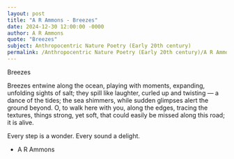 ```yaml
---
layout: post
title: "A R Ammons - Breezes"
date: 2024-12-30 12:00:00 -0000
author: A R Ammons
quote: "Breezes"
subject: Anthropocentric Nature Poetry (Early 20th century)
permalink: /Anthropocentric Nature Poetry (Early 20th century)/A R Ammons/A R Ammons - Breezes
---
```


Breezes

Breezes entwine along the ocean,
  playing with moments, expanding,
  unfolding sights of salt; 
they spill like laughter,
  curled up and twisting —
  a dance of the tides;
the sea shimmers,
  while sudden glimpses alert
  the ground beyond.
O, to walk here
  with you, along the edges,
tracing the textures,
  things strong, yet soft,
that could easily be missed
  along this road; it is alive.

Every step is a wonder.
Every sound a delight.

- A R Ammons
